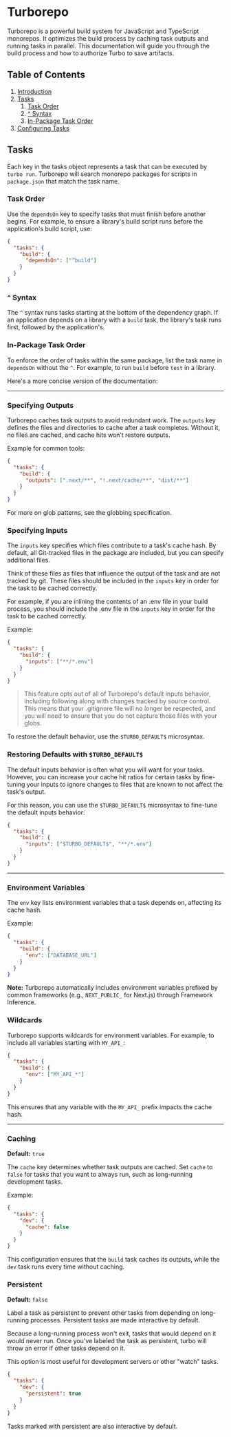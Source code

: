 # Turborepo

Turborepo is a powerful build system for JavaScript and TypeScript monorepos. It optimizes the build process by caching task outputs and running tasks in parallel. This documentation will guide you through the build process and how to authorize Turbo to save artifacts.

## Table of Contents

1. [Introduction](#turborepo)
2. [Tasks](#tasks)
   1. [Task Order](#task-order)
   2. [^ Syntax](#-syntax)
   3. [In-Package Task Order](#in-package-task-order)
3. [Configuring Tasks](#tasks-1)

## Tasks

Each key in the tasks object represents a task that can be executed by `turbo run`. Turborepo will search monorepo packages for scripts in `package.json` that match the task name.

### Task Order

Use the `dependsOn` key to specify tasks that must finish before another begins. For example, to ensure a library's build script runs before the application's build script, use:

```json
{
  "tasks": {
    "build": {
      "dependsOn": ["^build"]
    }
  }
}
```

### `^` Syntax

The `^` syntax runs tasks starting at the bottom of the dependency graph. If an application depends on a library with a `build` task, the library's task runs first, followed by the application's.

### In-Package Task Order

To enforce the order of tasks within the same package, list the task name in `dependsOn` without the `^`. For example, to run `build` before `test` in a library.

Here's a more concise version of the documentation:

---

### Specifying Outputs

Turborepo caches task outputs to avoid redundant work. The `outputs` key defines the files and directories to cache after a task completes. Without it, no files are cached, and cache hits won’t restore outputs.

Example for common tools:

```json
{
  "tasks": {
    "build": {
      "outputs": [".next/**", "!.next/cache/**", "dist/**"]
    }
  }
}
```

For more on glob patterns, see the globbing specification.

### Specifying Inputs

The `inputs` key specifies which files contribute to a task's cache hash. By default, all Git-tracked files in the package are included, but you can specify additional files.

Think of these files as files that influence the output of the task and are not tracked by git. These files should be included in the `inputs` key in order for the task to be cached correctly.

For example, if you are inlining the contents of an .env file in your build process, you should include the .env file in the `inputs` key in order for the task to be cached correctly.

Example:

```json
{
  "tasks": {
    "build": {
      "inputs": ["**/*.env"]
    }
  }
}
```

> This feature opts out of all of Turborepo's default inputs behavior, including following along with changes tracked by source control. This means that your .gitignore file will no longer be respected, and you will need to ensure that you do not capture those files with your globs.

To restore the default behavior, use the `$TURBO_DEFAULT$` microsyntax.

### Restoring Defaults with `$TURBO_DEFAULT$`

The default inputs behavior is often what you will want for your tasks. However, you can increase your cache hit ratios for certain tasks by fine-tuning your inputs to ignore changes to files that are known to not affect the task's output.

For this reason, you can use the `$TURBO_DEFAULT$` microsyntax to fine-tune the default inputs behavior:

```json
{
  "tasks": {
    "build": {
      "inputs": ["$TURBO_DEFAULT$", "**/*.env"]
    }
  }
}
```

---

### Environment Variables

The `env` key lists environment variables that a task depends on, affecting its cache hash.

Example:

```json
{
  "tasks": {
    "build": {
      "env": ["DATABASE_URL"]
    }
  }
}
```

**Note:** Turborepo automatically includes environment variables prefixed by common frameworks (e.g., `NEXT_PUBLIC_` for Next.js) through Framework Inference.

### Wildcards

Turborepo supports wildcards for environment variables. For example, to include all variables starting with `MY_API_`:

```json
{
  "tasks": {
    "build": {
      "env": ["MY_API_*"]
    }
  }
}
```

This ensures that any variable with the `MY_API_` prefix impacts the cache hash.

---

### Caching

**Default:** `true`

The `cache` key determines whether task outputs are cached. Set `cache` to `false` for tasks that you want to always run, such as long-running development tasks.

Example:

```json
{
  "tasks": {
    "dev": {
      "cache": false
    }
  }
}
```

This configuration ensures that the `build` task caches its outputs, while the `dev` task runs every time without caching.

### Persistent

**Default:** `false`

Label a task as persistent to prevent other tasks from depending on long-running processes. Persistent tasks are made interactive by default.

Because a long-running process won't exit, tasks that would depend on it would never run. Once you've labeled the task as persistent, turbo will throw an error if other tasks depend on it.

This option is most useful for development servers or other "watch" tasks.

```json
{
  "tasks": {
    "dev": {
      "persistent": true
    }
  }
}
```

Tasks marked with persistent are also interactive by default.
